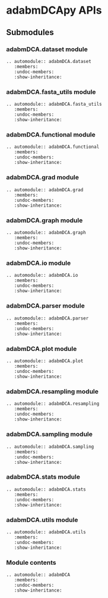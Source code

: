 # adabmDCApy APIs

## Submodules

### adabmDCA.dataset module

```{eval-rst}
.. automodule:: adabmDCA.dataset
   :members:
   :undoc-members:
   :show-inheritance:
```

### adabmDCA.fasta_utils module

```{eval-rst}
.. automodule:: adabmDCA.fasta_utils
   :members:
   :undoc-members:
   :show-inheritance:
```

### adabmDCA.functional module

```{eval-rst}
.. automodule:: adabmDCA.functional
   :members:
   :undoc-members:
   :show-inheritance:
```

### adabmDCA.grad module

```{eval-rst}
.. automodule:: adabmDCA.grad
   :members:
   :undoc-members:
   :show-inheritance:
```

### adabmDCA.graph module

```{eval-rst}
.. automodule:: adabmDCA.graph
   :members:
   :undoc-members:
   :show-inheritance:
```

### adabmDCA.io module

```{eval-rst}
.. automodule:: adabmDCA.io
   :members:
   :undoc-members:
   :show-inheritance:
```

### adabmDCA.parser module

```{eval-rst}
.. automodule:: adabmDCA.parser
   :members:
   :undoc-members:
   :show-inheritance:
```

### adabmDCA.plot module

```{eval-rst}
.. automodule:: adabmDCA.plot
   :members:
   :undoc-members:
   :show-inheritance:
```

### adabmDCA.resampling module

```{eval-rst}
.. automodule:: adabmDCA.resampling
   :members:
   :undoc-members:
   :show-inheritance:
```

### adabmDCA.sampling module

```{eval-rst}
.. automodule:: adabmDCA.sampling
   :members:
   :undoc-members:
   :show-inheritance:
```

### adabmDCA.stats module

```{eval-rst}
.. automodule:: adabmDCA.stats
   :members:
   :undoc-members:
   :show-inheritance:
```

### adabmDCA.utils module

```{eval-rst}
.. automodule:: adabmDCA.utils
   :members:
   :undoc-members:
   :show-inheritance:
```

### Module contents

```{eval-rst}
.. automodule:: adabmDCA
   :members:
   :undoc-members:
   :show-inheritance:
```
